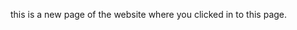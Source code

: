 <html>
  
  <style> {
  body1 
  color: orange
  }
  </style>
  
  <body1><p>this is a new page of the website where you clicked in to this page.</p></body1>
